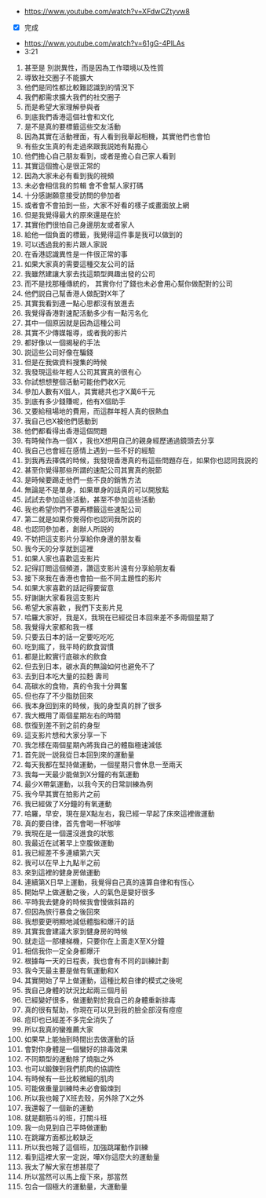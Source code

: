 - https://www.youtube.com/watch?v=XFdwCZtyvw8
- [x] 完成

- https://www.youtube.com/watch?v=61gG-4PlLAs
- 3:21

1. 甚至是 別説異性，而是因為工作環境以及性質
1. 導致社交圈子不能擴大
1. 他們是同性都比較難認識到的情況下
1. 我們都需求擴大我們的社交圈子
1. 而是希望大家理解參與者
1. 到底我們香港這個社會和文化
1. 是不是真的要標籤這些交友活動
1. 因為其實在活動裡面，有人看到我舉起相機，其實他們也會怕
1. 有些女生真的有走過來跟我説她有點擔心
1. 他們擔心自己朋友看到，或者是擔心自己家人看到
1. 其實這個擔心是很正常的
1. 因為大家未必有看到我的視頻
1. 未必會相信我的剪輯 會不會幫人家打碼
1. 十分感謝願意接受訪問的參加者
1. 或者會不會拍到一些，大家不好看的樣子或畫面放上網
1. 但是我覺得最大的原來還是在於
1. 其實他們很怕自己身邊朋友或者家人
1. 給他一個負面的標籤，我覺得這件事是我可以做到的
1. 可以透過我的影片跟人家説
1. 在香港認識異性是一件很正常的事
1. 如果大家真的需要這種交友公司的話
1. 我雖然建讓大家去找這類型興趣出發的公司
1. 而不是找那種傳統的， 其實你付了錢也未必會用心幫你做配對的公司
1. 他們説自己幫香港人做配對X年了
1. 其實我看到連一點心思都沒有放進去
1. 我覺得香港對速配活動多少有一點污名化
1. 其中一個原因就是因為這種公司
1. 其實不少傳媒報導，或者我的影片
1. 都好像以一個揭秘的手法
1. 説這些公司好像在騙錢
1. 但是在我做資料搜集的時候
1. 我發現這些年輕人公司其實真的很有心
1. 你試想想整個活動可能他們收X元
1. 參加人數有X個人，其實總共也才X萬6千元
1. 到底有多少錢賺呢，他有X個助手
1. 又要給租場地的費用，而這群年輕人真的很熱血
1. 我自己也X被他們感動到
1. 他們都看得出香港這個問題
1. 有時候作為一個X ，我也X想用自己的親身經歷通過鏡頭去分享
1. 我自己也會經在感情上遇到一些不好的經驗
1. 到我再去擇偶的時候，我發現香港真的有這些問題存在，如果你也認同我説的
1. 甚至你覺得那些所謂的速配公司其實真的脱節
1. 是時候要踢走他們一些不良的銷售方法
1. 無論是不是單身，如果單身的話真的可以開放點
1. 試試去參加這些活動，甚至不參加這些活動
1. 我也希望你們不要再標籤這些速配公司
1. 第二就是如果你覺得你也認同我所説的
1. 也認同參加者，創辦人所説的
1. 不妨把這支影片分享給你身邊的朋友看
1. 我今天的分享就到這裡
1. 如果人家也喜歡這支影片
1. 記得訂閲這個頻道，讚這支影片遠有分享給朋友看
1. 接下來我在香港也會拍一些不同主題性的影片
1. 如果大家喜歡的話記得要留意
1. 好謝謝大家看我這支影片
1. 希望大家喜歡 ，我們下支影片見
1. 哈羅大家好，我是X，我現在已經從日本回來差不多兩個星期了
1. 我覺得大家都和我一樣
1. 只要去日本的話一定要吃吃吃
1. 吃到瘋了，我平時的飲食習慣
1. 都是比較實行底碳水的飲食
1. 但去到日本，碳水真的無論如何也避免不了
1. 去到日本吃大量的拉麪 壽司
1. 高碳水的食物，真的令我十分興奮
1. 但也存了不少脂肪回來
1. 我本身回到來的時候，我的身型真的胖了很多
1. 我大概用了兩個星期左右的時間
1. 恢復到差不到之前的身型
1. 這支影片想和大家分享一下
1. 我怎樣在兩個星期內將我自己的體脂極速減低
1. 首先説一説我從日本回到來的運動量
1. 每天我都在堅持做運動，一個星期只會休息一至兩天
1. 我每一天最少能做到X分鐘的有氣運動
1. 最少X帶氣運動，以我今天的日常訓練為例
1. 我今早其實在拍影片之前
1. 我已經做了X分鐘的有氧運動
1. 哈羅，早安，現在是X點左右，我已經一早起了床來這裡做運動
1. 真的要自律，首先會喝一杯咖啡
1. 我現在是一個還沒進食的狀態
1. 我最近在試著早上空腹做運動
1. 我已經差不多連續第六天
1. 我可以在早上九點半之前
1. 來到這裡的健身房做運動
1. 連續第X日早上運動，我覺得自己真的遠算自律和有恆心
1. 開始早上做運動之後，人的氣色是變好很多
1. 平時我去健身的時候我會慢做斜路的
1. 但因為旅行暴食之後回來
1. 我想要更明顯地減低體脂和爆汗的話
1. 其實我會建議大家到健身房的時候
1. 就走這一部樓梯機，只要你在上面走X至X分鐘
1. 相信我你一定全身都爆汗
1. 根據每一天的日程表，我也會有不同的訓練計劃
1. 我今天最主要是做有氧運動和X
1. 其實開始了早上做運動，這種比較自律的模式之後呢
1. 我自己身體的狀況比起兩三個月前
1. 已經變好很多，做運動對於我自己的身體重新排毒
1. 真的很有幫助，你現在可以見到我的臉全部沒有痘痘
1. 痘印也已經差不多完全消失了
1. 所以我真的蠻推薦大家
1. 如果早上能抽到時間出去做運動的話
1. 會對你身體是一個蠻好的排毒效果
1. 不同類型的運動除了燒脂之外
1. 也可以鍛鍊到我們肌肉的協調性
1. 有時候有一些比較微細的肌肉
1. 可能做重量訓練時未必會鍛煉到
1. 所以我也報了X班去殼，另外除了X之外
1. 我還報了一個新的運動
1. 就是翻筋斗的班，打關斗班
1. 我一向見到自己平時做運動
1. 在跳躍方面都比較缺乏
1. 所以我也報了這個班，加強跳躍動作訓練
1. 看到這裡大家一定説，嘩X你這麼大的運動量
1. 我太了解大家在想甚麼了
1. 所以當然可以馬上瘦下來，那當然
1. 包合一個極大的運動量，大運動量
